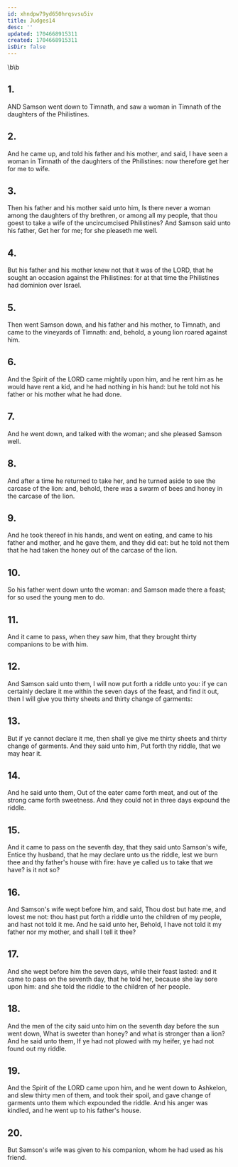 ```yaml
---
id: xhndpw79yd650hrqsvsu5iv
title: Judges14
desc: ''
updated: 1704668915311
created: 1704668915311
isDir: false
---
```

\b\b
## 1.
AND Samson went down to Timnath, and saw a woman in Timnath of the daughters of the Philistines.
## 2.
And he came up, and told his father and his mother, and said, I have seen a woman in Timnath of the daughters of the Philistines: now therefore get her for me to wife.
## 3.
Then his father and his mother said unto him, Is there never a woman among the daughters of thy brethren, or among all my people, that thou goest to take a wife of the uncircumcised Philistines?  And Samson said unto his father, Get her for me; for she pleaseth me well.
## 4.
But his father and his mother knew not that it was of the LORD, that he sought an occasion against the Philistines: for at that time the Philistines had dominion over Israel.
## 5.
Then went Samson down, and his father and his mother, to Timnath, and came to the vineyards of Timnath: and, behold, a young lion roared against him.
## 6.
And the Spirit of the LORD came mightily upon him, and he rent him as he would have rent a kid, and he had nothing in his hand: but he told not his father or his mother what he had done.
## 7.
And he went down, and talked with the woman; and she pleased Samson well.
## 8.
And after a time he returned to take her, and he turned aside to see the carcase of the lion: and, behold, there was a swarm of bees and honey in the carcase of the lion.
## 9.
And he took thereof in his hands, and went on eating, and came to his father and mother, and he gave them, and they did eat: but he told not them that he had taken the honey out of the carcase of the lion.
## 10.
So his father went down unto the woman: and Samson made there a feast; for so used the young men to do.
## 11.
And it came to pass, when they saw him, that they brought thirty companions to be with him.
## 12.
And Samson said unto them, I will now put forth a riddle unto you: if ye can certainly declare it me within the seven days of the feast, and find it out, then I will give you thirty sheets and thirty change of garments:
## 13.
But if ye cannot declare it me, then shall ye give me thirty sheets and thirty change of garments.  And they said unto him, Put forth thy riddle, that we may hear it.
## 14.
And he said unto them, Out of the eater came forth meat, and out of the strong came forth sweetness.  And they could not in three days expound the riddle.
## 15.
And it came to pass on the seventh day, that they said unto Samson's wife, Entice thy husband, that he may declare unto us the riddle, lest we burn thee and thy father's house with fire: have ye called us to take that we have?  is it not so?
## 16.
And Samson's wife wept before him, and said, Thou dost but hate me, and lovest me not: thou hast put forth a riddle unto the children of my people, and hast not told it me.  And he said unto her, Behold, I have not told it my father nor my mother, and shall I tell it thee?
## 17.
And she wept before him the seven days, while their feast lasted: and it came to pass on the seventh day, that he told her, because she lay sore upon him: and she told the riddle to the children of her people.
## 18.
And the men of the city said unto him on the seventh day before the sun went down, What is sweeter than honey?  and what is stronger than a lion?  And he said unto them, If ye had not plowed with my heifer, ye had not found out my riddle.
## 19.
And the Spirit of the LORD came upon him, and he went down to Ashkelon, and slew thirty men of them, and took their spoil, and gave change of garments unto them which expounded the riddle.  And his anger was kindled, and he went up to his father's house.
## 20.
But Samson's wife was given to his companion, whom he had used as his friend.
